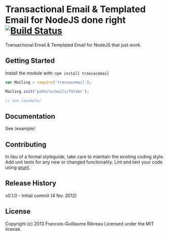 # Transactional Email & Templated Email for NodeJS done right [![Build Status](https://travis-ci.org/FGRibreau/node-transacemail.png)](https://travis-ci.org/FGRibreau/node-transacemail)

Transactional Email & Templated Email for NodeJS that just work.

## Getting Started
Install the module with: `npm install transacemail`

```javascript
var Mailing = require('transacemail');

Mailing.init('path/to/mails/folder');

// See /example/
```

## Documentation
See /example/

## Contributing
In lieu of a formal styleguide, take care to maintain the existing coding style. Add unit tests for any new or changed functionality. Lint and test your code using [grunt](https://github.com/cowboy/grunt).

## Release History
v0.1.0 - Initial commit (4 fev. 2012)

## License
Copyright (c) 2013 Francois-Guillaume Ribreau
Licensed under the MIT license.

